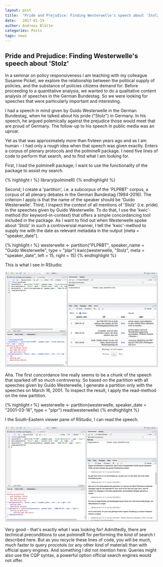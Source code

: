 ```yaml
---
layout: post
title:  "Pride and Prejudice: Finding Westerwelle's speech about 'Stolz'"
date:   2017-01-19
author: Andreas Blätte
categories: Posts
tags: news
---
```


## Pride and Prejudice: Finding Westerwelle's speech about 'Stolz'

In a seminar on policy responsiveness I am teaching with my colleague Susanne Pickel, we explore the relationship between the political supply of policies, and the substance of policies citizens demand for. Before proceeding to a quantitative analysis, we wanted to do a qualitative content analysis of speeches in the German Bundestag. So we were looking for speeches that were particularly important and interesting.

I had a speech in mind given by Guido Westerwelle in the German Bundestag, when he talked about his pride ("Stolz") in Germany. In his speech, he argued polemically against the prejudice those would meet that are proud of Germany. The follow-up to his speech in public media was an uproar.

Yet as that was approximately more than fivteen years ago and as I am human - I had only a rough idea when that speech was given exactly. Enters a corpus of plenary protocols and the polmineR package. I need five lines of code to perform that search, and to find what I am looking for.

First, I load the polmineR package; I want to use the functionality of the package to assist my search. 


{% highlight r %}
library(polmineR)
{% endhighlight %}

Second, I create a 'partition', i.e. a subcorpus of the 'PLPRBT' corpus, a corpus of all plenary debates in the German Bundestag (1994-2016). The criterion I apply is that the name of the speaker should be 'Guido Westerwelle'. Third, I inspect the context of all mentions of 'Stolz' (i.e. pride) in the speeches given by Guido Westerwelle. To do that, I use the 'kwic'-method (for keyword-in-context) that offers a simple concordancing tool included in the package. As I want to find out when Westerwelle spoke about 'Stolz' in such a controversial manner, I tell the 'kwic'-method to supply me with the date as relevant metadata in the output (meta = "speaker_date").


{% highlight r %}
westerwelle <- partition("PLPRBT", speaker_name = "Guido Westerwelle", type = "plpr")
kwic(westerwelle, "Stolz", meta = "speaker_date", left = 15, right = 15)
{% endhighlight %}

This is what I see in RStudio:

![Screenshot1](/assets/screenshot_rstudio_kwic_westerwelle.jpg)

Aha. The first concordance line really seems to be a chunk of the speech that sparked off so much controversy. So based on the partition with all speeches given by Guido Westerwelle, I generate a partition only with the speeches on March 16, 2001. To inspect the result, I apply the read-method on the new partition.


{% highlight r %}
westerwelle <- partition(westerwelle, speaker_date = "2001-03-16", type = "plpr")
read(westerwelle)
{% endhighlight %}

I the South-Eastern viewer pane of RStudio, I can read the speech. 

![Screenshot2](/assets/screenshot_rstudio_read_westerwelle.jpg)

Very good - that's exactly what I was looking for! Admittedly, there are technical preconditions to use polmineR for performing the kind of search I described here. But as you recycle these lines of code, you will be much, much faster to query procotols (or any other kind of material) than with official query engines. And something I did not mention here: Queries might also use the CQP syntax, a powerful option official search engines would not offer.
